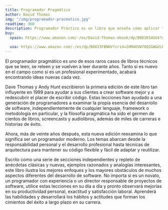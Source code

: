 ```yaml
---
title: Programador Pragmático
author: David Thomas
img: "/img/programador-pracmatico.jpg"
readtime: 360
description: Programador Práctico es un libro que enseña cómo aplicar técnicas de programación prácticas y eficientes para resolver problemas de manera efectiva. Basado en el enfoque de programación pragmática, ofrece herramientas y métodos para mejorar la calidad del código, la productividad y la satisfacción del desarrollador.
buy:
  spain: https://www.amazon.com/-/es/David-Thomas-ebook/dp/B0D1KS4GG4?crid=2HM46VW76Q2GW&dib=eyJ2IjoiMSJ9.PoG8IfkK0oy50hTJwFNREAIPhbHgksdF3n_FhCJZitROCI-sVUH_evNJxbr4ttHlALc9WMkbjma6CFbYWySlHf3pBat5LhOvWfGYrRBhWduWTkg2yhRogqjrJ-3sV3qtlv4lQGSZqbnSwzgwF8Fmf9ZCOvcbLOeUPQr3AhO5qdGGvccMF9k8qzF0gaedySCM9CqEtUhT-h4ChzkDgsZ95_D0e6bSbVfS7g11xzOv34c.zESiRefIk7WKivrelN-Fm_SeP2I7WdCPH2xxb5wue38&dib_tag=se&keywords=programador+pragmatico&qid=1738468994&sprefix=programador+pra%2Caps%2C224&sr=8-4

  usa: https://www.amazon.com/-/es/dp/B0833FBNHV?crid=2HM46VW76Q2GW&dib=eyJ2IjoiMSJ9.PoG8IfkK0oy50hTJwFNREAIPhbHgksdF3n_FhCJZitROCI-sVUH_evNJxbr4ttHlALc9WMkbjma6CFbYWySlHf3pBat5LhOvWfGYrRBhWduWTkg2yhRogqjrJ-3sV3qtlv4lQGSZqbnSwzgwF8Fmf9ZCOvcbLOeUPQr3AhO5qdGGvccMF9k8qzF0gaedySCM9CqEtUhT-h4ChzkDgsZ95_D0e6bSbVfS7g11xzOv34c.zESiRefIk7WKivrelN-Fm_SeP2I7WdCPH2xxb5wue38&dib_tag=se&keywords=programador+pragmatico&qid=1738469035&sprefix=programador+pra%2Caps%2C224&sr=8-1
---
```


El programador pragmático es uno de esos raros casos de libros técnicos que se leen, se releen y se vuelven a leer durante años. Tanto si es nuevo en el campo como si es un profesional experimentado, acabará encontrando ideas nuevas cada vez.

Dave Thomas y Andy Hunt escribieron la primera edición de este libro tan influyente en 1999 para ayudar a sus clientes a crear software mejor y a redescubrir el placer de escribir código. Estas lecciones han ayudado a una generación de programadores a examinar la propia esencia del desarrollo de software, independientemente de cualquier lenguaje, framework o metodología en particular, y la filosofía pragmática ha sido el germen de cientos de libros, screencasts y audiolibros, además de miles de carreras e historias de éxito.

Ahora, más de veinte años después, esta nueva edición reexamina lo que significa ser un programador moderno. Los temas abarcan desde la responsabilidad personal y el desarrollo profesional hasta técnicas de arquitectura para mantener su código flexible y fácil de adaptar y reutilizar.

Escrito como una serie de secciones independientes y repleto de anécdotas clásicas y nuevas, ejemplos razonados y analogías interesantes, este libro ilustra los mejores enfoques y los mayores obstáculos de muchos aspectos diferentes del desarrollo de software. No importa si es un novato, un programador con experiencia o un director responsable de proyectos de software, utilice estas lecciones en su día a día y pronto observará mejorías en su productividad personal, exactitud y satisfacción laboral. Aprenderá las habilidades y desarrollará los hábitos y actitudes que forman los cimientos del éxito a largo plazo en su carrera.
